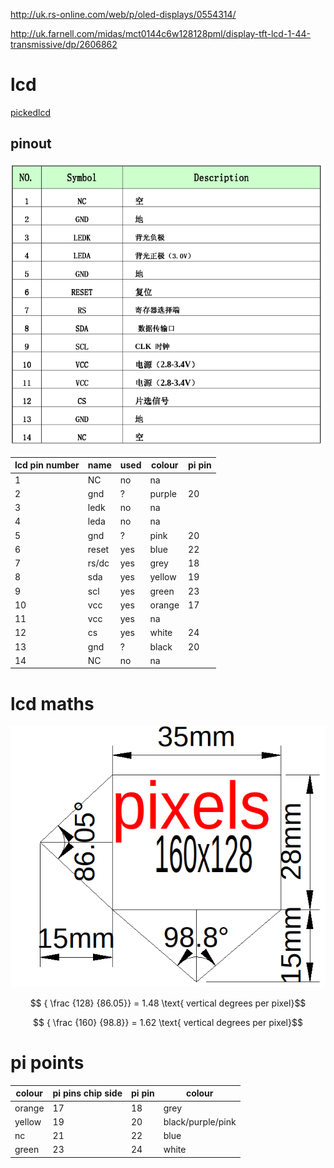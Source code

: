 <http://uk.rs-online.com/web/p/oled-displays/0554314/>

<http://uk.farnell.com/midas/mct0144c6w128128pml/display-tft-lcd-1-44-transmissive/dp/2606862>

# lcd

[pickedlcd](https://www.adafruit.com/product/618)

## pinout

![image](lcd_pinout.png)

lcd pin number | name  | used | colour | pi pin
-------------- | ----- | ---- | ------ | ------
1              | NC    | no   | na     |
2              | gnd   | ?    | purple | 20
3              | ledk  | no   | na     |
4              | leda  | no   | na     |
5              | gnd   | ?    | pink   | 20
6              | reset | yes  | blue   | 22
7              | rs/dc | yes  | grey   | 18
8              | sda   | yes  | yellow | 19
9              | scl   | yes  | green  | 23
10             | vcc   | yes  | orange | 17
11             | vcc   | yes  | na     |
12             | cs    | yes  | white  | 24
13             | gnd   | ?    | black  | 20
14             | NC    | no   | na     |

# lcd maths

![image](lcdfovcalc.png)

$$ { \frac {128} {86.05}} = 1.48 \text{ vertical degrees per pixel}$$

$$ { \frac {160} {98.8}} = 1.62 \text{ vertical degrees per pixel}$$

# pi points

colour | pi pins chip side | pi pin | colour
------ | ----------------- | ------ | -----------------
orange | 17                | 18     | grey
yellow | 19                | 20     | black/purple/pink
nc     | 21                | 22     | blue
green  | 23                | 24     | white
